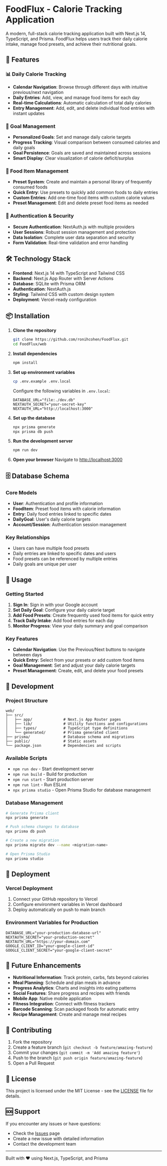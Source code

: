 # FoodFlux - Calorie Tracking Application

A modern, full-stack calorie tracking application built with Next.js 14, TypeScript, and Prisma. FoodFlux helps users track their daily calorie intake, manage food presets, and achieve their nutritional goals.

## 🚀 Features

### 📊 Daily Calorie Tracking
- **Calendar Navigation**: Browse through different days with intuitive previous/next navigation
- **Daily Entries**: Add, view, and manage food items for each day
- **Real-time Calculations**: Automatic calculation of total daily calories
- **Entry Management**: Add, edit, and delete individual food entries with instant updates

### 🎯 Goal Management
- **Personalized Goals**: Set and manage daily calorie targets
- **Progress Tracking**: Visual comparison between consumed calories and daily goals
- **Goal Persistence**: Goals are saved and maintained across sessions
- **Smart Display**: Clear visualization of calorie deficit/surplus

### 🍎 Food Item Management
- **Preset System**: Create and maintain a personal library of frequently consumed foods
- **Quick Entry**: Use presets to quickly add common foods to daily entries
- **Custom Entries**: Add one-time food items with custom calorie values
- **Preset Management**: Edit and delete preset food items as needed

### 🔐 Authentication & Security
- **Secure Authentication**: NextAuth.js with multiple providers
- **User Sessions**: Robust session management and protection
- **Data Isolation**: Complete user data separation and security
- **Form Validation**: Real-time validation and error handling

## 🛠️ Technology Stack

- **Frontend**: Next.js 14 with TypeScript and Tailwind CSS
- **Backend**: Next.js App Router with Server Actions
- **Database**: SQLite with Prisma ORM
- **Authentication**: NextAuth.js
- **Styling**: Tailwind CSS with custom design system
- **Deployment**: Vercel-ready configuration

## 📦 Installation

1. **Clone the repository**
   ```bash
   git clone https://github.com/ronihcohen/FoodFlux.git
   cd FoodFlux/web
   ```

2. **Install dependencies**
   ```bash
   npm install
   ```

3. **Set up environment variables**
   ```bash
   cp .env.example .env.local
   ```
   
   Configure the following variables in `.env.local`:
   ```env
   DATABASE_URL="file:./dev.db"
   NEXTAUTH_SECRET="your-secret-key"
   NEXTAUTH_URL="http://localhost:3000"
   ```

4. **Set up the database**
   ```bash
   npx prisma generate
   npx prisma db push
   ```

5. **Run the development server**
   ```bash
   npm run dev
   ```

6. **Open your browser**
   Navigate to [http://localhost:3000](http://localhost:3000)

## 🗄️ Database Schema

### Core Models
- **User**: Authentication and profile information
- **FoodItem**: Preset food items with calorie information
- **Entry**: Daily food entries linked to specific dates
- **DailyGoal**: User's daily calorie targets
- **Account/Session**: Authentication session management

### Key Relationships
- Users can have multiple food presets
- Daily entries are linked to specific dates and users
- Food presets can be referenced by multiple entries
- Daily goals are unique per user

## 🚀 Usage

### Getting Started
1. **Sign In**: Sign in with your Google account
2. **Set Daily Goal**: Configure your daily calorie target
3. **Add Food Presets**: Create frequently used food items for quick entry
4. **Track Daily Intake**: Add food entries for each day
5. **Monitor Progress**: View your daily summary and goal comparison

### Key Features
- **Calendar Navigation**: Use the Previous/Next buttons to navigate between days
- **Quick Entry**: Select from your presets or add custom food items
- **Goal Management**: Set and adjust your daily calorie targets
- **Preset Management**: Create, edit, and delete your food presets

## 🔧 Development

### Project Structure
```
web/
├── src/
│   ├── app/              # Next.js App Router pages
│   ├── lib/              # Utility functions and configurations
│   ├── types/            # TypeScript type definitions
│   └── generated/        # Prisma generated client
├── prisma/               # Database schema and migrations
├── public/               # Static assets
└── package.json          # Dependencies and scripts
```

### Available Scripts
- `npm run dev` - Start development server
- `npm run build` - Build for production
- `npm run start` - Start production server
- `npm run lint` - Run ESLint
- `npx prisma studio` - Open Prisma Studio for database management

### Database Management
```bash
# Generate Prisma client
npx prisma generate

# Push schema changes to database
npx prisma db push

# Create a new migration
npx prisma migrate dev --name <migration-name>

# Open Prisma Studio
npx prisma studio
```

## 🚀 Deployment

### Vercel Deployment
1. Connect your GitHub repository to Vercel
2. Configure environment variables in Vercel dashboard
3. Deploy automatically on push to main branch

### Environment Variables for Production
```env
DATABASE_URL="your-production-database-url"
NEXTAUTH_SECRET="your-production-secret"
NEXTAUTH_URL="https://your-domain.com"
GOOGLE_CLIENT_ID="your-google-client-id"
GOOGLE_CLIENT_SECRET="your-google-client-secret"
```

## 🔮 Future Enhancements

- **Nutritional Information**: Track protein, carbs, fats beyond calories
- **Meal Planning**: Schedule and plan meals in advance
- **Progress Analytics**: Charts and insights into eating patterns
- **Social Features**: Share progress and recipes with friends
- **Mobile App**: Native mobile application
- **Fitness Integration**: Connect with fitness trackers
- **Barcode Scanning**: Scan packaged foods for automatic entry
- **Recipe Management**: Create and manage meal recipes

## 🤝 Contributing

1. Fork the repository
2. Create a feature branch (`git checkout -b feature/amazing-feature`)
3. Commit your changes (`git commit -m 'Add amazing feature'`)
4. Push to the branch (`git push origin feature/amazing-feature`)
5. Open a Pull Request

## 📄 License

This project is licensed under the MIT License - see the [LICENSE](LICENSE) file for details.

## 🆘 Support

If you encounter any issues or have questions:
- Check the [Issues](https://github.com/ronihcohen/FoodFlux/issues) page
- Create a new issue with detailed information
- Contact the development team

---

Built with ❤️ using Next.js, TypeScript, and Prisma
